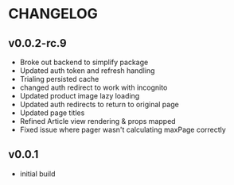 # CHANGELOG

## v0.0.2-rc.9

- Broke out backend to simplify package
- Updated auth token and refresh handling
- Trialing persisted cache
- changed auth redirect to work with incognito
- Updated product image lazy loading
- Updated auth redirects to return to original page
- Updated page titles
- Refined Article view rendering & props mapped
- Fixed issue where pager wasn't calculating maxPage correctly

## v0.0.1

- initial build
